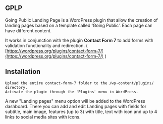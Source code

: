 ## GPLP

Going Public Landing Page is a WordPress plugin that allow the creation of landing pages based on a template called 'Going Public'. Each page can have different content.

It works in conjunction with the plugin **Contact Form 7** to add forms with validation functionality and redirection. ( [https://wordpress.org/plugins/contact-form-7/](https://wordpress.org/plugins/contact-form-7/) )

## Installation


	Upload the entire contact-form-7 folder to the /wp-content/plugins/ directory.
    Activate the plugin through the 'Plugins' menu in WordPress.

A new "Landing pages" menu option will be added to the WordPress dashboard. There you can add and edit Landing pages with fields for subtitle, main image, features (up to 3) with title, text with icon and up to 4 links to social media sites with icons.

